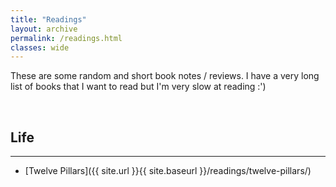```yaml
---
title: "Readings"
layout: archive
permalink: /readings.html
classes: wide
---
```


These are some random and short book notes / reviews. I have a very long list of books that I want to read but I'm very slow at reading :')

<br>

## Life
---
- [Twelve Pillars]({{ site.url }}{{ site.baseurl }}/readings/twelve-pillars/)

<br>
